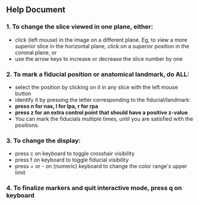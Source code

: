 ## Help Document ##
### 1. To change the slice viewed in one plane, either: ###
   - click (left mouse) in the image on a different plane. Eg, to view a more superior slice in the horizontal plane, click on a superior position in the coronal plane, or
   - use the arrow keys to increase or decrease the slice number by one

### 2. To mark a fiducial position or anatomical landmark, do ALL: ###
   - select the position by clicking on it in any slice with the left mouse button
   - identify it by pressing the letter corresponding to the fiducial/landmark:
   - **press n for nas, l for lpa, r for rpa**
   - **press z for an extra control point that should have a positive z-value**
   - You can mark the fiducials multiple times, until you are satisfied with the positions.

### 3. To change the display: ###
   - press c on keyboard to toggle crosshair visibility
   - press f on keyboard to toggle fiducial visibility
   - press + or - on (numeric) keyboard to change the color range's upper limit

### 4. To finalize markers and quit interactive mode, press q on keyboard ###
